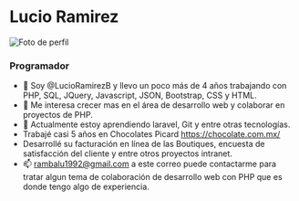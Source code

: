 # Lucio Ramirez
![Foto de perfil](https://media.licdn.com/dms/image/D4E03AQE5QgH2YXSI8A/profile-displayphoto-shrink_200_200/0/1649606349034?e=1689811200&v=beta&t=wlzaDeSuOSoC3Zelr1kWDGlRxSMN53h1N24NUnwu4yg)
### Programador
- 👋 Soy @LucioRamirezB  y  llevo un poco más de 4 años trabajando con PHP, SQL, JQuery, Javascript, JSON, Bootstrap, CSS y HTML.
- 👀 Me interesa crecer mas en el área de desarrollo web y colaborar en proyectos de PHP.
- 🌱 Actualmente estoy aprendiendo  laravel,  Git y entre otras tecnologías.
- Trabajé casi 5 años en Chocolates Picard  https://chocolate.com.mx/
-  Desarrollé  su facturación en línea de las Boutiques,  encuesta de satisfacción del cliente y entre otros proyectos intranet.
- 📫 rambalu1992@gmail.com a este correo puede contactarme para tratar algun tema de colaboración de desarrollo web con PHP que es donde tengo algo de experiencia.

<!---
LucioRamirezB/LucioRamirezB is a ✨ special ✨ repository because its `README.md` (this file) appears on your GitHub profile.
You can click the Preview link to take a look at your changes.
--->
